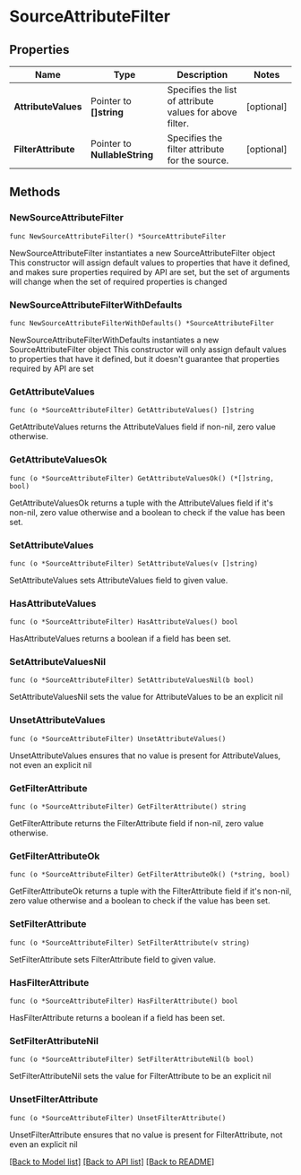 # SourceAttributeFilter

## Properties

Name | Type | Description | Notes
------------ | ------------- | ------------- | -------------
**AttributeValues** | Pointer to **[]string** | Specifies the list of attribute values for above filter. | [optional] 
**FilterAttribute** | Pointer to **NullableString** | Specifies the filter attribute for the source. | [optional] 

## Methods

### NewSourceAttributeFilter

`func NewSourceAttributeFilter() *SourceAttributeFilter`

NewSourceAttributeFilter instantiates a new SourceAttributeFilter object
This constructor will assign default values to properties that have it defined,
and makes sure properties required by API are set, but the set of arguments
will change when the set of required properties is changed

### NewSourceAttributeFilterWithDefaults

`func NewSourceAttributeFilterWithDefaults() *SourceAttributeFilter`

NewSourceAttributeFilterWithDefaults instantiates a new SourceAttributeFilter object
This constructor will only assign default values to properties that have it defined,
but it doesn't guarantee that properties required by API are set

### GetAttributeValues

`func (o *SourceAttributeFilter) GetAttributeValues() []string`

GetAttributeValues returns the AttributeValues field if non-nil, zero value otherwise.

### GetAttributeValuesOk

`func (o *SourceAttributeFilter) GetAttributeValuesOk() (*[]string, bool)`

GetAttributeValuesOk returns a tuple with the AttributeValues field if it's non-nil, zero value otherwise
and a boolean to check if the value has been set.

### SetAttributeValues

`func (o *SourceAttributeFilter) SetAttributeValues(v []string)`

SetAttributeValues sets AttributeValues field to given value.

### HasAttributeValues

`func (o *SourceAttributeFilter) HasAttributeValues() bool`

HasAttributeValues returns a boolean if a field has been set.

### SetAttributeValuesNil

`func (o *SourceAttributeFilter) SetAttributeValuesNil(b bool)`

 SetAttributeValuesNil sets the value for AttributeValues to be an explicit nil

### UnsetAttributeValues
`func (o *SourceAttributeFilter) UnsetAttributeValues()`

UnsetAttributeValues ensures that no value is present for AttributeValues, not even an explicit nil
### GetFilterAttribute

`func (o *SourceAttributeFilter) GetFilterAttribute() string`

GetFilterAttribute returns the FilterAttribute field if non-nil, zero value otherwise.

### GetFilterAttributeOk

`func (o *SourceAttributeFilter) GetFilterAttributeOk() (*string, bool)`

GetFilterAttributeOk returns a tuple with the FilterAttribute field if it's non-nil, zero value otherwise
and a boolean to check if the value has been set.

### SetFilterAttribute

`func (o *SourceAttributeFilter) SetFilterAttribute(v string)`

SetFilterAttribute sets FilterAttribute field to given value.

### HasFilterAttribute

`func (o *SourceAttributeFilter) HasFilterAttribute() bool`

HasFilterAttribute returns a boolean if a field has been set.

### SetFilterAttributeNil

`func (o *SourceAttributeFilter) SetFilterAttributeNil(b bool)`

 SetFilterAttributeNil sets the value for FilterAttribute to be an explicit nil

### UnsetFilterAttribute
`func (o *SourceAttributeFilter) UnsetFilterAttribute()`

UnsetFilterAttribute ensures that no value is present for FilterAttribute, not even an explicit nil

[[Back to Model list]](../README.md#documentation-for-models) [[Back to API list]](../README.md#documentation-for-api-endpoints) [[Back to README]](../README.md)



